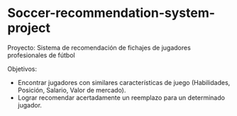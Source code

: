 # Soccer-recommendation-system-project
Proyecto: Sistema de recomendación de fichajes de jugadores profesionales de  fútbol

Objetivos: 
- Encontrar jugadores con similares características de juego (Habilidades, Posición, Salario, Valor de mercado).
- Lograr recomendar acertadamente un reemplazo para un determinado jugador.



